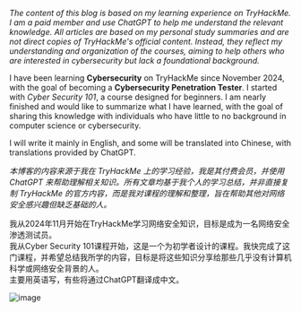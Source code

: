 *The content of this blog is based on my learning experience on TryHackMe. I am a paid member and use ChatGPT to help me understand the relevant knowledge. All articles are based on my personal study summaries and are not direct copies of TryHackMe's official content. Instead, they reflect my understanding and organization of the courses, aiming to help others who are interested in cybersecurity but lack a foundational background.*

I have been learning **Cybersecurity** on TryHackMe since November 2024, with the goal of becoming a **Cybersecurity Penetration Tester**. 
I started with *Cyber Security 101*, a course designed for beginners. 
I am nearly finished and would like to summarize what I have learned, with the goal of sharing this knowledge with individuals who have little to no background in computer science or cybersecurity.

I will write it mainly in English, and some will be translated into Chinese, with translations provided by ChatGPT.

*本博客的内容来源于我在 TryHackMe 上的学习经验，我是其付费会员，并使用 ChatGPT 来帮助理解相关知识。所有文章均基于我个人的学习总结，并非直接复制 TryHackMe 的官方内容，而是我对课程的理解和整理，旨在帮助其他对网络安全感兴趣但缺乏基础的人。*

我从2024年11月开始在TryHackMe学习网络安全知识，目标是成为一名网络安全渗透测试员。  
我从Cyber Security 101课程开始，这是一个为初学者设计的课程。我快完成了这门课程，并希望总结我所学的内容，目标是将这些知识分享给那些几乎没有计算机科学或网络安全背景的人。  
主要用英语写，有些将通过ChatGPT翻译成中文。

![image](https://github.com/user-attachments/assets/ceeca187-b884-46c2-b57f-94682246855e)
